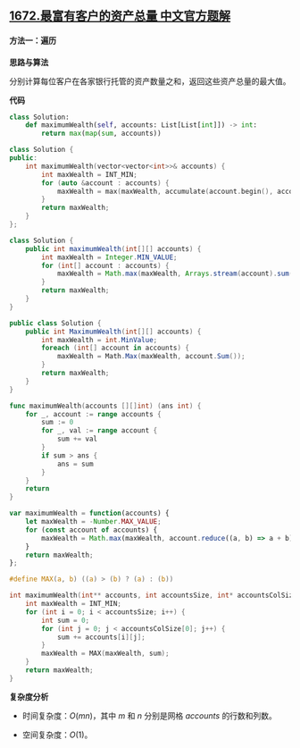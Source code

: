 ## [1672.最富有客户的资产总量 中文官方题解](https://leetcode.cn/problems/richest-customer-wealth/solutions/100000/zui-fu-you-ke-hu-de-zi-chan-zong-liang-b-8p06)
#### 方法一：遍历

**思路与算法**

分别计算每位客户在各家银行托管的资产数量之和，返回这些资产总量的最大值。

**代码**

```Python [sol1-Python3]
class Solution:
    def maximumWealth(self, accounts: List[List[int]]) -> int:
        return max(map(sum, accounts))
```

```C++ [sol1-C++]
class Solution {
public:
    int maximumWealth(vector<vector<int>>& accounts) {
        int maxWealth = INT_MIN;
        for (auto &account : accounts) {
            maxWealth = max(maxWealth, accumulate(account.begin(), account.end(), 0));
        }
        return maxWealth;
    }
};
```

```Java [sol1-Java]
class Solution {
    public int maximumWealth(int[][] accounts) {
        int maxWealth = Integer.MIN_VALUE;
        for (int[] account : accounts) {
            maxWealth = Math.max(maxWealth, Arrays.stream(account).sum());
        }
        return maxWealth;
    }
}
```

```C# [sol1-C#]
public class Solution {
    public int MaximumWealth(int[][] accounts) {
        int maxWealth = int.MinValue;
        foreach (int[] account in accounts) {
            maxWealth = Math.Max(maxWealth, account.Sum());
        }
        return maxWealth;
    }
}
```

```go [sol1-Golang]
func maximumWealth(accounts [][]int) (ans int) {
    for _, account := range accounts {
        sum := 0
        for _, val := range account {
            sum += val
        }
        if sum > ans {
            ans = sum
        }
    }
    return
}
```

```JavaScript [sol1-JavaScript]
var maximumWealth = function(accounts) {
    let maxWealth = -Number.MAX_VALUE;
    for (const account of accounts) {
        maxWealth = Math.max(maxWealth, account.reduce((a, b) => a + b));
    }
    return maxWealth;
};
```

```C [sol1-C]
#define MAX(a, b) ((a) > (b) ? (a) : (b))

int maximumWealth(int** accounts, int accountsSize, int* accountsColSize){
    int maxWealth = INT_MIN;
    for (int i = 0; i < accountsSize; i++) {
        int sum = 0;
        for (int j = 0; j < accountsColSize[0]; j++) {
            sum += accounts[i][j];
        }
        maxWealth = MAX(maxWealth, sum);
    }
    return maxWealth;
}
```

**复杂度分析**

+ 时间复杂度：$O(mn)$，其中 $m$ 和 $n$ 分别是网格 $\textit{accounts}$ 的行数和列数。

+ 空间复杂度：$O(1)$。